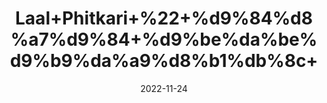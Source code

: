 ---
title: 'Laal+Phitkari+%22+%d9%84%d8%a7%d9%84+%d9%be%da%be%d9%b9%da%a9%d8%b1%db%8c+'
date: '2022-11-24' 
metatag: '' 
inventory: '0' 
draft: false 
# meta description 
shortDescripton: 'Red+Alum+Stone+%22+The+key+medicinal+properties+of+red+alum+are+astringent%2c+antiseptic%2c+antimicrobial+and+it+is+strongly+deodorizing.+Uses+of+Red+Alum%3a+Alum+stone+is+commonly+used+for+after+shaving+treatment.'
description: 'Stone+%d8%af%da%be%d8%a7%d8%aa'
longdescription: ''
tags: ''
brand: ''
subCategory: ''
unit: '50 gm-Pk'
sellCount: '0'
featured: False
# product Price
price: '40.0'
# Product Short Description
shortDescription: 'Red+Alum+Stone+%22+The+key+medicinal+properties+of+red+alum+are+astringent%2c+antiseptic%2c+antimicrobial+and+it+is+strongly+deodorizing.+Uses+of+Red+Alum%3a+Alum+stone+is+commonly+used+for+after+shaving+treatment.'
productID: '810606D0-9B24-ED11-9968-005056B3A416'
type: 'products'
category: 'Stone+%d8%af%da%be%d8%a7%d8%aa' 
thumnailproduct: 'https://eraconnect.blob.core.windows.net/product-images/aminsaddiquidawakhana/810606D0-9B24-ED11-9968-005056B3A416.webp' 
images:
  - image: 'https://eraconnect.blob.core.windows.net/product-images/aminsaddiquidawakhana/810606D0-9B24-ED11-9968-005056B3A416.webp'  
Variants:
---